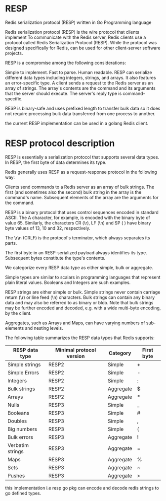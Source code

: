 # RESP
Redis serialization protocol (RESP)  written in Go Programming language
 
Redis serialization protocol (RESP) is the wire protocol that clients implement
To communicate with the Redis server, Redis clients use a protocol called Redis Serialization Protocol (RESP).
While the protocol was designed specifically for Redis, can be used for other client-server software projects.
 
RESP is a compromise among the following considerations:
 
Simple to implement.
Fast to parse.
Human readable.
RESP can serialize different data types including integers, strings, and arrays. It also features an error-specific type. A client sends a request to the Redis server as an array of strings. The array's contents are the command and its arguments that the server should execute. The server's reply type is command-specific.
 
RESP is binary-safe and uses prefixed length to transfer bulk data so it does not require processing bulk data transferred from one process to another.
 
the current RESP implementation can be used in a golang Redis client.
 

# RESP protocol description
RESP is essentially a serialization protocol that supports several data types. In RESP, the first byte of data determines its type.
 
Redis generally uses RESP as a request-response protocol in the following way:
 
Clients send commands to a Redis server as an array of bulk strings. The first (and sometimes also the second) bulk string in the array is the command's name. Subsequent elements of the array are the arguments for the command.
 
RESP is a binary protocol that uses control sequences encoded in standard ASCII. The A character, for example, is encoded with the binary byte of value 65. Similarly, the characters CR (\r), LF (\n) and SP ( ) have binary byte values of 13, 10 and 32, respectively.
 
The \r\n (CRLF) is the protocol's terminator, which always separates its parts.
 
The first byte in an RESP-serialized payload always identifies its type. Subsequent bytes constitute the type's contents.
 
We categorize every RESP data type as either simple, bulk or aggregate.
 
Simple types are similar to scalars in programming languages that represent plain literal values. Booleans and Integers are such examples.
 
RESP strings are either simple or bulk. Simple strings never contain carriage return (\r) or line feed (\n) characters. Bulk strings can contain any binary data and may also be referred to as binary or blob. Note that bulk strings may be further encoded and decoded, e.g. with a wide multi-byte encoding, by the client.
 
Aggregates, such as Arrays and Maps, can have varying numbers of sub-elements and nesting levels.
 
The following table summarizes the RESP data types that Redis supports:
 

|RESP data type|Minimal protocol version|Category|First byte|
|--- |--- |--- |--- |
|Simple strings|RESP2|Simple|+|
|Simple Errors|RESP2|Simple|-|
|Integers|RESP2|Simple|:|
|Bulk strings|RESP2|Aggregate|$|
|Arrays|RESP2|Aggregate|*|
|Nulls|RESP3|Simple|_|
|Booleans|RESP3|Simple|#|
|Doubles|RESP3|Simple|,|
|Big numbers|RESP3|Simple|(|
|Bulk errors|RESP3|Aggregate|!|
|Verbatim strings|RESP3|Aggregate|=|
|Maps|RESP3|Aggregate|%|
|Sets|RESP3|Aggregate|~|
|Pushes|RESP3|Aggregate|>|
 
 this implementation i.e resp go pkg can encode and decode redis strings to go defined types.